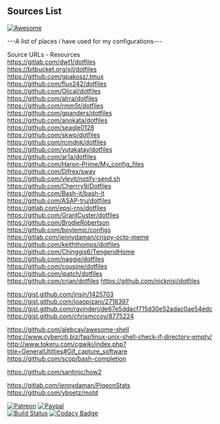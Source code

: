 ## Sources List 
[![Awesome](https://awesome.re/badge.svg)](https://awesome.re)
  
---A list of places i have used for my configurations---  
  
Source URLs - Resources   
https://gitlab.com/dwt1/dotfiles  
https://bitbucket.org/sjl/dotfiles  
https://github.com/gpakosz/.tmux  
https://github.com/flux242/dotfiles  
https://github.com/Olical/dotfiles  
https://github.com/alrra/dotfiles  
https://github.com/rmm5t/dotfiles  
https://github.com/gpanders/dotfiles  
https://github.com/anokata/dotfiles  
https://github.com/seagle0128  
https://github.com/skwp/dotfiles  
https://github.com/rcmdnk/dotfiles  
https://github.com/yutakatay/dotfiles  
https://github.com/ar1a/dotfiles  
https://github.com/Haron-Prime/My_config_files  
https://github.com/Difrex/sway  
https://github.com/vlevit/notify-send.sh  
https://github.com/Cherrry9/Dotfiles  
https://github.com/Bash-it/bash-it  
https://github.com/ASAP-tru/dotfiles  
https://gitlab.com/epsi-rns/dotfiles  
https://github.com/GrantCuster/dotfiles  
https://github.com/BrodieRobertson  
https://github.com/boylemic/configs  
https://gitlab.com/jennydaman/crispy-octo-meme  
https://github.com/keiththomps/dotfiles  
https://github.com/Chinggis6/TengeridHome  
https://github.com/naggie/dotfiles  
https://github.com/cousine/dotfiles  
https://github.com/ipatch/dotfiles  
https://github.com/crian/dotfiles 
https://github.com/nicknisi/dotfiles  
  
https://gist.github.com/insin/1425703  
https://gist.github.com/joaopizani/2718397  
https://gist.github.com/ravinderj/de67e5ddacf715d30e52adac0ae54edc  
https://gist.github.com/chrismccoy/8775224  
  
https://github.com/alebcay/awesome-shell  
https://www.cyberciti.biz/faq/linux-unix-shell-check-if-directory-empty/  
http://www.tokeru.com/cgwiki/index.php?title=GeneralUtilties#Gif_capture_software  
https://github.com/scop/bash-completion  
  
https://github.com/santinic/how2
  
https://gitlab.com/jennydaman/PigeonStats  
https://github.com/yboetz/motd  
  
[![Patreon](https://img.shields.io/badge/patreon-donate-orange.svg)](https://www.patreon.com/casjay) 
[![Paypal](https://img.shields.io/badge/Donate-PayPal-green.svg)](https://www.paypal.me/casjaysdev)  
[![Build Status](https://travis-ci.org/casjay-dotfiles/sources.svg?branch=master)](https://travis-ci.org/casjay-dotfiles/sources) 
[![Codacy Badge](https://app.codacy.com/project/badge/Grade/af4f46f2c1a74bfaacef7692d55d9ef7)](https://www.codacy.com/gh/casjay-dotfiles/sources)  
  
